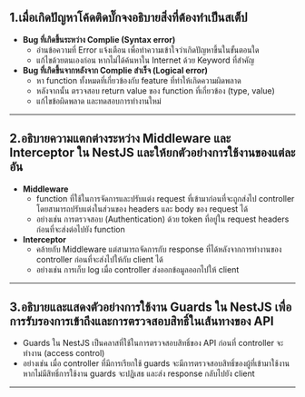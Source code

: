 ## 1.เมื่อเกิดปัญหาโค้ดติดบั๊กจงอธิบายสิ่งที่ต้องทำเป็นสเต็ป
* **Bug ที่เกิดขึ้นระหว่าง Complie (Syntax error)** 
    * อ่านข้อความที่ Error แจ้งเตือน เพื่อทำความเข้าใจว่าเกิดปัญหาขึ้นในขั้นตอนใด
    * แก้ไขด้วยตนเองก่อน หากไม่ได้ค้นหาใน Internet ด้วย Keyword ที่สำคัญ
* **Bug ที่เกิดขึ้นจากหลังจาก Complie สำเร็จ (Logical error)**
    * หา function ทั้งหมดที่เกี่ยวข้องกับ feature ที่ทำให้เกิดความผิดพลาด
    * หลังจากนั้น ตรวจสอบ return value ของ function ที่เกี่ยวข้อง (type, value) 
    * แก้ไขข้อผิดพลาด และทดสอบการทำงานใหม่
---------------------------
## 2.อธิบายความแตกต่างระหว่าง Middleware และ Interceptor ใน NestJS และให้ยกตัวอย่างการใช้งานของแต่ละอัน
* **Middleware**
    * function ที่ใช้ในการจัดการและปรับแต่ง request ที่เข้ามาก่อนที่จะถูกส่งไป controller โดยสามารถปรับแต่งในส่วนของ headers และ body ของ request ได้
    * อย่างเช่น การตรวจสอบ (Authentication) ด้วย token ที่อยู่ใน request headers ก่อนที่จะส่งต่อไปยัง function
* **Interceptor**
    * คล้ายกับ Middleware แต่สามารถจัดการกับ response ที่ได้หลังจากการทำงานของ controller ก่อนที่จะส่งไปให้กับ client ได้
    * อย่างเช่น การเก็บ log เมื่อ controller ส่งออกข้อมูลออกไปให้ client
---------------------------
## 3.อธิบายและแสดงตัวอย่างการใช้งาน Guards ใน NestJS เพื่อการรับรองการเข้าถึงและการตรวจสอบสิทธิ์ในเส้นทางของ API
* Guards ใน NestJS เป็นคลาสที่ใช้ในการตรวจสอบสิทธิ์ของ API ก่อนที่ controller จะทำงาน (access control)
* อย่างเช่น เมื่อ controller ที่มีการเรียกใช้ guards จะมีการตรวจสอบสิทธิ์ของผู้ที่เข้ามาใช้งาน หากไม่มีสิทธิ์การใช้งาน guards จะปฏิเสธ และส่ง response กลับไปยัง client
---------------------------
